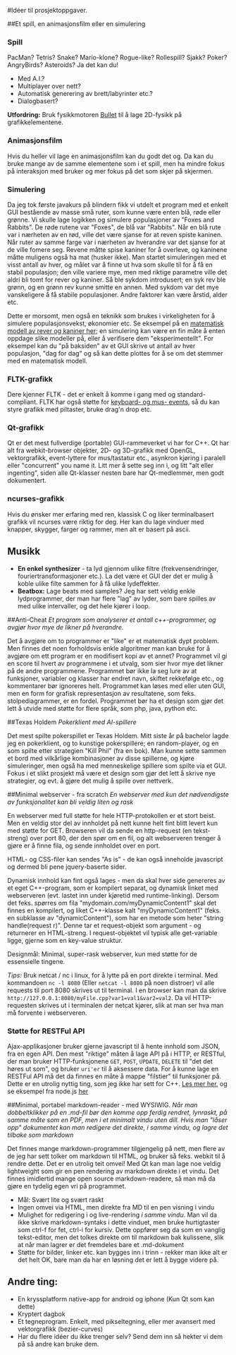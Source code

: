 #Idéer til prosjektoppgaver. 

##Et spill, en animasjonsfilm eller en simulering

### Spill
PacMan? Tetris? Snake? Mario-klone? Rogue-like? Rollespill? Sjakk? Poker? AngryBirds? Asteroids? Ja det kan du!

  * Med A.I.? 
  * Multiplayer over nett?
  * Automatisk generering av brett/labyrinter etc.?
  * Dialogbasert?

**Utfordring:** Bruk fysikkmotoren [Bullet](http://bulletphysics.org/) til å lage 2D-fysikk på grafikkelementene.

### Animasjonsfilm
Hvis du heller vil lage en animasjonsfilm kan du godt det og. Da kan du bruke mange av de samme elementene som i et spill, men ha mindre fokus på interaksjon med bruker og mer fokus på det som skjer på skjermen.

### Simulering
Da jeg tok første javakurs på blindern fikk vi utdelt et program med et enkelt GUI bestående av masse små ruter, som kunne være enten blå, røde eller grønne. Vi skulle lage logikken og simulere populasjoner av "Foxes and Rabbits". De røde rutene var "Foxes", de blå var "Rabbits". Når en blå rute var i nærheten av en rød, ville det være sjanse for at reven spiste kaninen. Når ruter av samme farge var i nærheten av hverandre var det sjanse for at de ville fomere seg. Revene måtte spise kaniner for å overleve, og kaninene måtte muligens også ha mat (husker ikke). Man startet simuleringen med et visst antall av hver, og målet var å finne ut hva som skulle til for å få en stabil populasjon; den ville variere mye, men med riktige parametre ville det aldri bli tomt for rever og kaniner. Så ble sykdom introdusert; en syk rev ble grønn, og en grønn rev kunne smitte en annen. Med sykdom var det mye vanskeligere å få stabile populasjoner. Andre faktorer kan være årstid, alder etc.

Dette er morsomt, men også en teknikk som brukes i virkeligheten for å simulere populasjonsvekst, økonomier etc. Se eksempel på en [matematisk modell av rever og kaniner her](http://www.illustrativemathematics.org/illustrations/817); en simulering kan være en fin måte å enten oppdage slike modeller på, eller å verifisere dem "eksperimentellt". For eksempel kan du "på baksiden" av et GUI skrive ut antall av hver populasjon, "dag for dag" og så kan dette plottes for å se om det stemmer med en matematisk modell.

### FLTK-grafikk
Dere kjenner FLTK - det er enkelt å komme i gang med og standard-compliant. FLTK har også støtte for [keyboard- og mus- events](http://www.fltk.org/doc-1.1/events.html), så du kan styre grafikk med piltaster, bruke drag'n drop etc.

### Qt-grafikk
Qt er det mest fullverdige (portable) GUI-rammeverket vi har for C++. Qt har alt fra webkit-browser objekter, 2D- og 3D-grafikk med OpenGL, vektorgrafikk, event-lyttere for mus/tastatur etc., asynkron kjøring i paralell eller "concurrent" you name it. Litt mer å sette seg inn i, og litt "alt eller ingenting", siden alle Qt-klasser nesten bare har Qt-medlemmer, men godt dokumentert. 
     

### ncurses-grafikk
Hvis du ønsker mer erfaring med ren, klassisk C og liker terminalbasert grafikk vil ncurses være riktig for deg. Her kan du lage vinduer med knapper, skygger, farger og rammer, men alt er basert på ascii.

## Musikk
  * **En enkel synthesizer** - ta lyd gjennom ulike filtre (frekvensendringer, fouriertransformasjoner etc.). La det være et GUI der det er mulig å koble ulike filte sammen for å få ulike lydeffekter.
  * **Beatbox:** Lage beats med samples? Jeg har sett veldig enkle lydprogrammer, der man har flere "lag" av lyder, som bare spilles av med ulike intervaller, og det hele kjører i loop.


##Anti-Cheat
*Et program som analyserer et antall c++-programmer, og avgjør hvor mye de likner på hverandre.*

Det å avgjøre om to programmer er "like" er et matematisk dypt problem. Men finnes det noen forholdsvis enkle algoritmer man kan bruke for å avgjøre om ett program er en modifisert kopi av et annet?
Programmet vil gi en score til hvert av programmene i et utvalg, som sier hvor mye det likner på de andre programmene.
Programmet bør ikke la seg lure av at funksjoner, variabler og klasser har endret navn, skiftet rekkefølge etc., og kommentarer bør ignoreres helt.
Programmet kan løses med eller uten GUI, men en form for grafisk representasjon av resultatene, som feks. stolpediagrammer, er en fordel.
Programmet bør ha et design som gjør det lett å utvide med støtte for flere språk, som php, java, python etc.

##Texas Holdem
*Pokerklient med AI-spillere*

Det mest spilte pokerspillet er Texas Holdem. Mitt siste år på bachelor lagde jeg en pokerklient, og to kunstige pokerspillere; en random-player, og en som spilte etter strategien "Kill Phil" (fra en bok). Man kunne sette sammen et bord med vilkårlige kombinasjoner av disse spillerne, og kjøre simuleringer, men også ha med menneskelige spillere som spilte via et GUI. Fokus i et slikt prosjekt må være et design som gjør det lett å skrive nye strategier, og evt. å gjøre det mulig å spille over nettverk.

##Minimal webserver - fra scratch
*En webserver med kun det nødvendigste av funksjonalitet kan bli veldig liten og rask*

En webserver med full støtte for hele HTTP-protokollen er et stort beist. Men en veldig stor del av innholdet på nett kunne helt fint blitt levert kun med støtte for GET. Browseren vil da sende en http-request (en tekst-streng) over port 80, der den spør om en fil, og alt webserveren trenger å gjøre er å finne fila, og sende innholdet over en port.

HTML- og CSS-filer kan sendes "As is" - de kan også inneholde javascript og dermed bli pene jquery-baserte sider.

Dynamisk innhold kan fint også lages - men da skal hver side genereres av et eget C++-program, som er kompilert separat, og dynamisk linket med webserveren (evt. lastet inn under kjøretid med runtime-linking). Dersom det feks. spørres om fila "mydomain.com/myDynamicContent1" skal det finnes en kompilert, og liket C++-klasse kalt "myDynamicContent1" (feks. en subklasse av "dynamicContent"), som har en metode som heter "string handle(request r)". Denne tar et request-objekt som argument - og returnerer en HTML-streng. I request-objektet vil typisk alle get-variable ligge, gjerne som en key-value struktur.

Designmål: Minimal, super-rask webserver, kun med støtte for de essensielle tingene.

*Tips:* Bruk netcat / nc i linux, for å lytte på en port direkte i terminal. Med kommandoen `nc -l 8080` (Eller `netcat -l 8080` på noen distroer) vil alle requests til port 8080 skrives ut til terminal. I en browser kan man da skrive `http://127.0.0.1:8080/myFile.cpp?var1=val1&var2=val2`. Da vil HTTP-requesten skrives ut i terminalen der netcat kjører, slik at man ser hva man må forvente i webserveren.

### Støtte for RESTFul API 
Ajax-applikasjoner bruker gjerne javascript til å hente innhold som JSON, fra en egen API. Den mest "riktige" måten å lage API på i HTTP, er RESTful, der man bruker HTTP-funksjonene `GET`, `POST`, `UPDATE`, `DELETE` til "det det høres ut som", og bruker `uri'er` til å aksessere data. For å kunne lage en RESTFul API må det da finnes en måte å mappe "filstier" til funksjoner på. Dette er en utrolig nyttig ting, som jeg ikke har sett for C++. [Les mer her.](http://en.wikipedia.org/wiki/Representational_state_transfer) og se eksempel fra node.js [her](http://coenraets.org/blog/2012/10/creating-a-rest-api-using-node-js-express-and-mongodb/)

##Minimal, portabel markdown-reader - med WYSIWIG. 
*Når man dobbeltklikker på en .md-fil bør den komme opp ferdig rendret, lynraskt, på samme måte som en PDF, men i et minimalt vindu uten dill. Hvis man "låser opp" dokumentet kan man redigere det direkte, i samme vindu, og lagre det tilbake som markdown*

Det finnes mange markdown-programmer tilgjengelig på nett, men flere av de jeg har sett tolker om markdown til HTML, og bruker så feks. webkit til å rendre dette. Det er en utrolig teit omvei! Med Qt kan man lage noe veldig lightweight som gir en pen rendering av markdown direkte i et vindu. Det finnes imidlertid mange open source markdown-readere, så man må da gjøre en tydelig egen vri på programmet.

- Mål: Svært lite og svært raskt
- Ingen omvei via HTML, men direkte fra MD til en pen visning i vindu
- Mulighet for redigering i og live-rendering *i samme vindu*. Man vil da ikke skrive markdown-syntaks i dette vinduet, men bruke hurtigtaster som ctrl-f for fet, ctrl-i for kursiv. Dette oppfører seg da som en vanglig tekst-editor, men det tolkes direkte om til markdown bak kulissene, slik at når man lagrer er det fremdeles bare et .md-dokument
- Støtte for bilder, linker etc. kan bygges inn i trinn - rekker man ikke alt er det helt OK, bare man da har en løsning det er lett å bygge videre på.


## Andre ting:
  * En kryssplatform native-app for android og iphone (Kun Qt som kan dette)
  * Kryptert dagbok
  * Et tegneprogram. Enkelt, med pikseltegning, eller mer avansert med vektorgrafikk (bezier-curves)
  * Har du flere idéer du ikke trenger selv? Send dem inn så hekter vi dem på så andre kan bruke dem.
